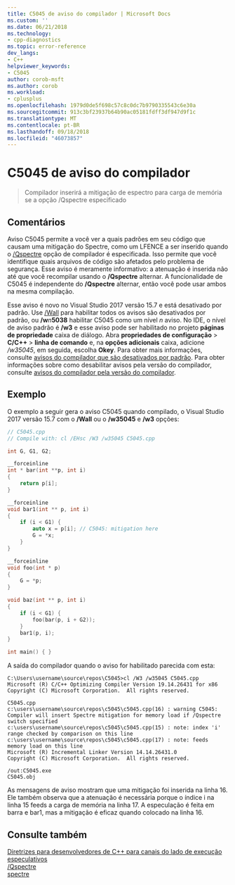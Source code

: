 ```yaml
---
title: C5045 de aviso do compilador | Microsoft Docs
ms.custom: ''
ms.date: 06/21/2018
ms.technology:
- cpp-diagnostics
ms.topic: error-reference
dev_langs:
- C++
helpviewer_keywords:
- C5045
author: corob-msft
ms.author: corob
ms.workload:
- cplusplus
ms.openlocfilehash: 1979d0de5f698c57c8c0dc7b9790335543c6e30a
ms.sourcegitcommit: 913c3bf23937b64b90ac05181fdff3df947d9f1c
ms.translationtype: MT
ms.contentlocale: pt-BR
ms.lasthandoff: 09/18/2018
ms.locfileid: "46073857"
---
```

# <a name="compiler-warning-c5045"></a>C5045 de aviso do compilador

> Compilador inserirá a mitigação de espectro para carga de memória se a opção /Qspectre especificado

## <a name="remarks"></a>Comentários

Aviso C5045 permite a você ver a quais padrões em seu código que causam uma mitigação do Spectre, como um LFENCE a ser inserido quando o [/Qspectre](../../build/reference/qspectre.md) opção de compilador é especificada. Isso permite que você identifique quais arquivos de código são afetados pelo problema de segurança. Esse aviso é meramente informativo: a atenuação é inserida não até que você recompilar usando o **/Qspectre** alternar. A funcionalidade de C5045 é independente do **/Qspectre** alternar, então você pode usar ambos na mesma compilação.

Esse aviso é novo no Visual Studio 2017 versão 15.7 e está desativado por padrão. Use [/Wall](../../build/reference/compiler-option-warning-level.md) para habilitar todos os avisos são desativados por padrão, ou __/w__*n*__5038__ habilitar C5045 como um nível *n* aviso. No IDE, o nível de aviso padrão é **/w3** e esse aviso pode ser habilitado no projeto **páginas de propriedade** caixa de diálogo. Abra **propriedades de configuração** > **C/C++** > **linha de comando** e, na **opções adicionais** caixa, adicione */w35045*, em seguida, escolha **Okey**. Para obter mais informações, consulte [avisos do compilador que são desativados por padrão](../../preprocessor/compiler-warnings-that-are-off-by-default.md). Para obter informações sobre como desabilitar avisos pela versão do compilador, consulte [avisos do compilador pela versão do compilador](compiler-warnings-by-compiler-version.md).

## <a name="example"></a>Exemplo

O exemplo a seguir gera o aviso C5045 quando compilado, o Visual Studio 2017 versão 15.7 com o **/Wall** ou o **/w35045** e **/w3** opções:

```cpp
// C5045.cpp
// Compile with: cl /EHsc /W3 /w35045 C5045.cpp

int G, G1, G2;

__forceinline
int * bar(int **p, int i)
{
    return p[i];
}

__forceinline
void bar1(int ** p, int i)
{
    if (i < G1) {
        auto x = p[i]; // C5045: mitigation here
        G = *x;
    }
}

__forceinline
void foo(int * p)
{
    G = *p;
}

void baz(int ** p, int i)
{
    if (i < G1) {
        foo(bar(p, i + G2));
    }
    bar1(p, i);
}

int main() { }
```

A saída do compilador quando o aviso for habilitado parecida com esta:

```Output
C:\Users\username\source\repos\C5045>cl /W3 /w35045 C5045.cpp
Microsoft (R) C/C++ Optimizing Compiler Version 19.14.26431 for x86
Copyright (C) Microsoft Corporation.  All rights reserved.

C5045.cpp
c:\users\username\source\repos\c5045\c5045.cpp(16) : warning C5045: Compiler will insert Spectre mitigation for memory load if /Qspectre switch specified
c:\users\username\source\repos\c5045\c5045.cpp(15) : note: index 'i' range checked by comparison on this line
c:\users\username\source\repos\c5045\c5045.cpp(17) : note: feeds memory load on this line
Microsoft (R) Incremental Linker Version 14.14.26431.0
Copyright (C) Microsoft Corporation.  All rights reserved.

/out:C5045.exe
C5045.obj
```

As mensagens de aviso mostram que uma mitigação foi inserida na linha 16. Ele também observa que a atenuação é necessária porque o índice i na linha 15 feeds a carga de memória na linha 17. A especulação é feita em barra e bar1, mas a mitigação é eficaz quando colocado na linha 16.

## <a name="see-also"></a>Consulte também

[Diretrizes para desenvolvedores de C++ para canais do lado de execução especulativos](../../security/developer-guidance-speculative-execution.md)<br/>
[/Qspectre](../../build/reference/qspectre.md)<br/>
[spectre](../../cpp/spectre.md)

